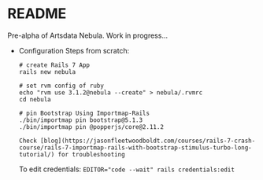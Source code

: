# README

Pre-alpha of Artsdata Nebula. Work in progress...

* Configuration
  Steps from scratch:
  ```
  # create Rails 7 App
  rails new nebula

  # set rvm config of ruby
  echo "rvm use 3.1.2@nebula --create" > nebula/.rvmrc
  cd nebula

  # pin Bootstrap Using Importmap-Rails
  ./bin/importmap pin bootstrap@5.1.3
  ./bin/importmap pin @popperjs/core@2.11.2

  Check [blog](https://jasonfleetwoodboldt.com/courses/rails-7-crash-course/rails-7-importmap-rails-with-bootstrap-stimulus-turbo-long-tutorial/) for troubleshooting 

  ```

  To edit credentials:
  `EDITOR="code --wait" rails credentials:edit`


